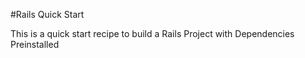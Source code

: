 #Rails Quick Start

This is a quick start recipe to build a Rails Project with Dependencies Preinstalled
